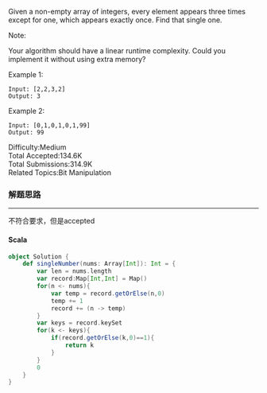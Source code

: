 Given a non-empty array of integers, every element appears three times except for one, which appears exactly once. Find that single one.

Note:

Your algorithm should have a linear runtime complexity. Could you implement it without using extra memory?

Example 1:
```
Input: [2,2,3,2]
Output: 3
```
Example 2:
```
Input: [0,1,0,1,0,1,99]
Output: 99
```
 
Difficulty:Medium  
Total Accepted:134.6K  
Total Submissions:314.9K  
Related Topics:Bit Manipulation

### 解题思路






---

不符合要求，但是accepted
#### Scala
```scala
object Solution {
    def singleNumber(nums: Array[Int]): Int = {
        var len = nums.length
        var record:Map[Int,Int] = Map()
        for(n <- nums){
            var temp = record.getOrElse(n,0)
            temp += 1
            record += (n -> temp)
        }
        var keys = record.keySet
        for(k <- keys){
            if(record.getOrElse(k,0)==1){
                return k
            }
        }
        0
    }
}
```
